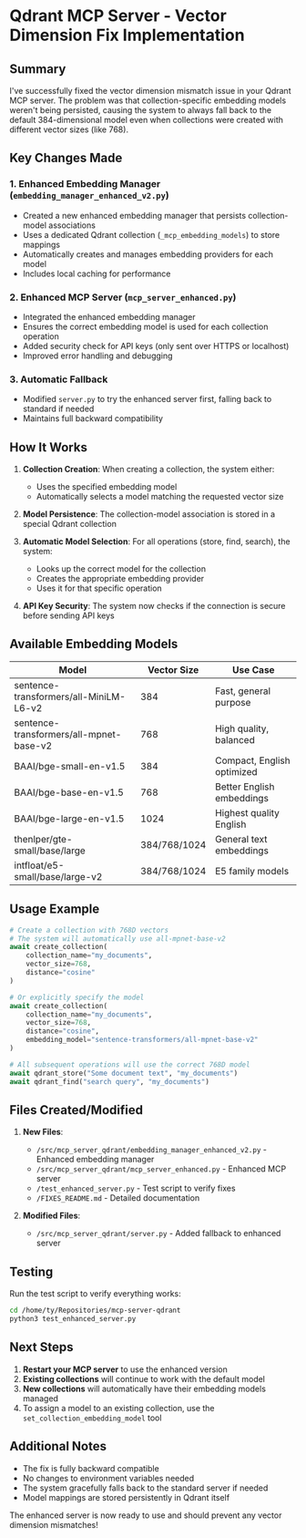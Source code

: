# Qdrant MCP Server - Vector Dimension Fix Implementation

## Summary

I've successfully fixed the vector dimension mismatch issue in your Qdrant MCP server. The problem was that collection-specific embedding models weren't being persisted, causing the system to always fall back to the default 384-dimensional model even when collections were created with different vector sizes (like 768).

## Key Changes Made

### 1. Enhanced Embedding Manager (`embedding_manager_enhanced_v2.py`)
- Created a new enhanced embedding manager that persists collection-model associations
- Uses a dedicated Qdrant collection (`_mcp_embedding_models`) to store mappings
- Automatically creates and manages embedding providers for each model
- Includes local caching for performance

### 2. Enhanced MCP Server (`mcp_server_enhanced.py`)
- Integrated the enhanced embedding manager
- Ensures the correct embedding model is used for each collection operation
- Added security check for API keys (only sent over HTTPS or localhost)
- Improved error handling and debugging

### 3. Automatic Fallback
- Modified `server.py` to try the enhanced server first, falling back to standard if needed
- Maintains full backward compatibility

## How It Works

1. **Collection Creation**: When creating a collection, the system either:
   - Uses the specified embedding model
   - Automatically selects a model matching the requested vector size

2. **Model Persistence**: The collection-model association is stored in a special Qdrant collection

3. **Automatic Model Selection**: For all operations (store, find, search), the system:
   - Looks up the correct model for the collection
   - Creates the appropriate embedding provider
   - Uses it for that specific operation

4. **API Key Security**: The system now checks if the connection is secure before sending API keys

## Available Embedding Models

| Model | Vector Size | Use Case |
|-------|-------------|----------|
| sentence-transformers/all-MiniLM-L6-v2 | 384 | Fast, general purpose |
| sentence-transformers/all-mpnet-base-v2 | 768 | High quality, balanced |
| BAAI/bge-small-en-v1.5 | 384 | Compact, English optimized |
| BAAI/bge-base-en-v1.5 | 768 | Better English embeddings |
| BAAI/bge-large-en-v1.5 | 1024 | Highest quality English |
| thenlper/gte-small/base/large | 384/768/1024 | General text embeddings |
| intfloat/e5-small/base/large-v2 | 384/768/1024 | E5 family models |

## Usage Example

```python
# Create a collection with 768D vectors
# The system will automatically use all-mpnet-base-v2
await create_collection(
    collection_name="my_documents",
    vector_size=768,
    distance="cosine"
)

# Or explicitly specify the model
await create_collection(
    collection_name="my_documents", 
    vector_size=768,
    distance="cosine",
    embedding_model="sentence-transformers/all-mpnet-base-v2"
)

# All subsequent operations will use the correct 768D model
await qdrant_store("Some document text", "my_documents")
await qdrant_find("search query", "my_documents")
```

## Files Created/Modified

1. **New Files**:
   - `/src/mcp_server_qdrant/embedding_manager_enhanced_v2.py` - Enhanced embedding manager
   - `/src/mcp_server_qdrant/mcp_server_enhanced.py` - Enhanced MCP server
   - `/test_enhanced_server.py` - Test script to verify fixes
   - `/FIXES_README.md` - Detailed documentation

2. **Modified Files**:
   - `/src/mcp_server_qdrant/server.py` - Added fallback to enhanced server

## Testing

Run the test script to verify everything works:
```bash
cd /home/ty/Repositories/mcp-server-qdrant
python3 test_enhanced_server.py
```

## Next Steps

1. **Restart your MCP server** to use the enhanced version
2. **Existing collections** will continue to work with the default model
3. **New collections** will automatically have their embedding models managed
4. To assign a model to an existing collection, use the `set_collection_embedding_model` tool

## Additional Notes

- The fix is fully backward compatible
- No changes to environment variables needed
- The system gracefully falls back to the standard server if needed
- Model mappings are stored persistently in Qdrant itself

The enhanced server is now ready to use and should prevent any vector dimension mismatches!
